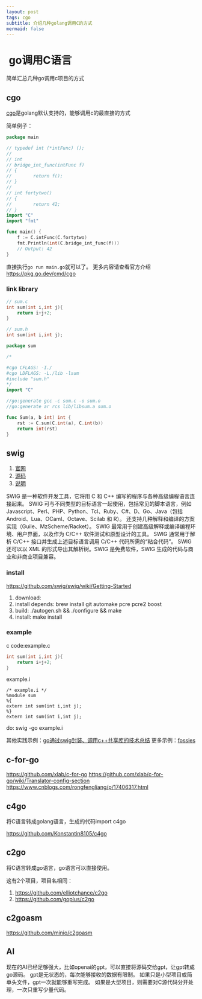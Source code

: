 ```yaml
---
layout: post
tags: cgo
subtitle: 介绍几种golang调用C的方式
mermaid: false
---
```


#  go调用C语言

简单汇总几种go调用c项目的方式

## cgo

[cgo](https://pkg.go.dev/cmd/cgo)是golang默认支持的，能够调用c的最直接的方式

简单例子：

```go
package main

// typedef int (*intFunc) ();
//
// int
// bridge_int_func(intFunc f)
// {
//        return f();
// }
//
// int fortytwo()
// {
//        return 42;
// }
import "C"
import "fmt"

func main() {
    f := C.intFunc(C.fortytwo)
    fmt.Println(int(C.bridge_int_func(f)))
    // Output: 42
}
```

直接执行`go run main.go`就可以了。
更多内容请查看官方介绍<https://pkg.go.dev/cmd/cgo>

### link library

```c
// sum.c
int sum(int i,int j){
    return i+j+2;
}
```

```c
// sum.h
int sum(int i,int j);
```

```go
package sum

/*

#cgo CFLAGS: -I./
#cgo LDFLAGS: -L./lib -lsum
#include "sum.h"
*/
import "C"

//go:generate gcc -c sum.c -o sum.o
//go:generate ar rcs lib/libsum.a sum.o

func Sum(a, b int) int {
    rst := C.sum(C.int(a), C.int(b))
    return int(rst)
}
```

## swig

1. [官网](https://swig.org/)
2. [源码](https://github.com/swig/swig)
3. [说明](https://swig.org/Doc4.1/Go.html)

SWIG 是一种软件开发工具，它将用 C 和 C++ 编写的程序与各种高级编程语言连接起来。
SWIG 可与不同类型的目标语言一起使用，包括常见的脚本语言，例如 Javascript、Perl、PHP、Python、Tcl、Ruby、C#、D、Go、Java（包括 Android、Lua、OCaml、Octave、Scilab 和 R）。
还支持几种解释和编译的方案实现（Guile、MzScheme/Racket）。
SWIG 最常用于创建高级解释或编译编程环境、用户界面，以及作为 C/C++ 软件测试和原型设计的工具。
SWIG 通常用于解析 C/C++ 接口并生成上述目标语言调用 C/C++ 代码所需的“粘合代码”。
SWIG 还可以以 XML 的形式导出其解析树。SWIG 是免费软件，SWIG 生成的代码与商业和非商业项目兼容。

### install

<https://github.com/swig/swig/wiki/Getting-Started>

1. download:
2. install depends: brew install git automake pcre pcre2 boost
3. build: ./autogen.sh && ./configure && make
4. install: make install

### example

c code:example.c

```c
int sum(int i,int j){
    return i+j+2;
}
```

example.i

```swig
/* example.i */
%module sum
%{
extern int sum(int i,int j);
%}
extern int sum(int i,int j);
```

do: swig -go example.i

其他实践示例：[go通过swig封装、调用c++共享库的技术总结](https://www.cnblogs.com/terencezhou/p/10059156.html)
更多示例：[fossies](https://fossies.org/linux/swig/Examples/go/index.html)

## c-for-go

<https://github.com/xlab/c-for-go>
<https://github.com/xlab/c-for-go/wiki/Translator-config-section>
<https://www.cnblogs.com/rongfengliang/p/17406317.html>

## c4go

将C语言转成golang语言，生成的代码import c4go

<https://github.com/Konstantin8105/c4go>

## c2go

将C语言转成go语言，go语言可以直接使用。

这有2个项目，项目名相同：

1. <https://github.com/elliotchance/c2go>
2. <https://github.com/goplus/c2go>

## c2goasm

<https://github.com/minio/c2goasm>

## AI

现在的AI已经足够强大，比如openai的gpt，可以直接将源码交给gpt，让gpt转成go源码。
gpt是无状态的，每次能够接收的数据有限制。
如果只是小型项目或简单头文件，gpt一次就能够重写完成。
如果是大型项目，则需要对C源代码分开处理，一次只重写少量代码。
